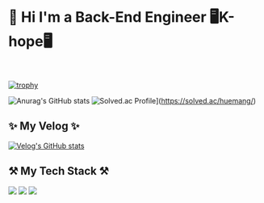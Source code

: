 # 👋 Hi I'm a Back-End Engineer 🖥️K-hope🖥️

<br>



[![trophy](https://github-profile-trophy.vercel.app/?username=KIMHUEMANG&theme=onedark)](https://github.com/ryo-ma/github-profile-trophy)



![Anurag's GitHub stats](https://github-readme-stats.vercel.app/api?username=KIMHUEMANG&show_icons=true&theme=github_dark) ![Solved.ac Profile](http://mazassumnida.wtf/api/v2/generate_badge?boj=huemang)](https://solved.ac/huemang/)

## ✨ My Velog ✨
[![Velog's GitHub stats](https://velog-readme-stats.vercel.app/api?name=hope0206&tag=Spring)](https://velog.io/@hope0206)

## ⚒️ My Tech Stack ⚒️

<img src="https://img.shields.io/badge/Spring-6DB33F?style=for-the-badge&logo=Spring&logoColor=white"> <img src="https://img.shields.io/badge/Spring Boot-6DB33F?style=for-the-badge&logo=SpringBoot&logoColor=white"> <img src="https://img.shields.io/badge/AWS-232F3E?style=for-the-badge&logo=Amazon aws&logoColor=white">
